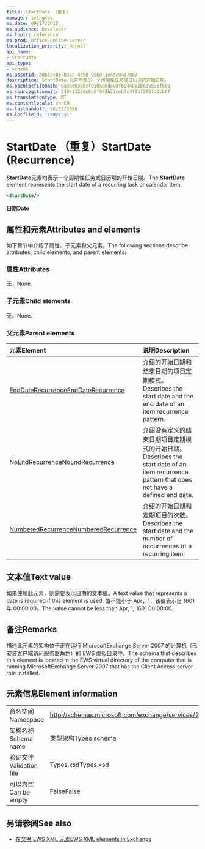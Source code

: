 ```yaml
---
title: StartDate （重复）
manager: sethgros
ms.date: 09/17/2015
ms.audience: Developer
ms.topic: reference
ms.prod: office-online-server
localization_priority: Normal
api_name:
- StartDate
api_type:
- schema
ms.assetid: bd65ac06-b3ac-4c9b-9568-3e4dc94378e7
description: StartDate 元素均表示一个周期性任务或日历项的开始日期。
ms.openlocfilehash: 6a38e63bbcf010ab6dca8f66440a2b0a559cf88d
ms.sourcegitcommit: 34041125dc8c5f993b21cebfc4f8b72f0fd2cb6f
ms.translationtype: MT
ms.contentlocale: zh-CN
ms.lasthandoff: 06/25/2018
ms.locfileid: "19827551"
---
```

# <a name="startdate-recurrence"></a><span data-ttu-id="a89a8-103">StartDate （重复）</span><span class="sxs-lookup"><span data-stu-id="a89a8-103">StartDate (Recurrence)</span></span>

<span data-ttu-id="a89a8-104">**StartDate**元素均表示一个周期性任务或日历项的开始日期。</span><span class="sxs-lookup"><span data-stu-id="a89a8-104">The **StartDate** element represents the start date of a recurring task or calendar item.</span></span> 
  
```xml
<StartDate/>
```

<span data-ttu-id="a89a8-105">**日期**</span><span class="sxs-lookup"><span data-stu-id="a89a8-105">**Date**</span></span>

## <a name="attributes-and-elements"></a><span data-ttu-id="a89a8-106">属性和元素</span><span class="sxs-lookup"><span data-stu-id="a89a8-106">Attributes and elements</span></span>

<span data-ttu-id="a89a8-107">如下章节中介绍了属性、子元素和父元素。</span><span class="sxs-lookup"><span data-stu-id="a89a8-107">The following sections describe attributes, child elements, and parent elements.</span></span>
  
### <a name="attributes"></a><span data-ttu-id="a89a8-108">属性</span><span class="sxs-lookup"><span data-stu-id="a89a8-108">Attributes</span></span>

<span data-ttu-id="a89a8-109">无。</span><span class="sxs-lookup"><span data-stu-id="a89a8-109">None.</span></span>
  
### <a name="child-elements"></a><span data-ttu-id="a89a8-110">子元素</span><span class="sxs-lookup"><span data-stu-id="a89a8-110">Child elements</span></span>

<span data-ttu-id="a89a8-111">无。</span><span class="sxs-lookup"><span data-stu-id="a89a8-111">None.</span></span>
  
### <a name="parent-elements"></a><span data-ttu-id="a89a8-112">父元素</span><span class="sxs-lookup"><span data-stu-id="a89a8-112">Parent elements</span></span>

|<span data-ttu-id="a89a8-113">**元素**</span><span class="sxs-lookup"><span data-stu-id="a89a8-113">**Element**</span></span>|<span data-ttu-id="a89a8-114">**说明**</span><span class="sxs-lookup"><span data-stu-id="a89a8-114">**Description**</span></span>|
|:-----|:-----|
|[<span data-ttu-id="a89a8-115">EndDateRecurrence</span><span class="sxs-lookup"><span data-stu-id="a89a8-115">EndDateRecurrence</span></span>](enddaterecurrence.md) <br/> |<span data-ttu-id="a89a8-116">介绍的开始日期和结束日期的项目定期模式。</span><span class="sxs-lookup"><span data-stu-id="a89a8-116">Describes the start date and the end date of an item recurrence pattern.</span></span>  <br/> |
|[<span data-ttu-id="a89a8-117">NoEndRecurrence</span><span class="sxs-lookup"><span data-stu-id="a89a8-117">NoEndRecurrence</span></span>](noendrecurrence.md) <br/> |<span data-ttu-id="a89a8-118">介绍没有定义的结束日期项目定期模式的开始日期。</span><span class="sxs-lookup"><span data-stu-id="a89a8-118">Describes the start date of an item recurrence pattern that does not have a defined end date.</span></span>  <br/> |
|[<span data-ttu-id="a89a8-119">NumberedRecurrence</span><span class="sxs-lookup"><span data-stu-id="a89a8-119">NumberedRecurrence</span></span>](numberedrecurrence.md) <br/> |<span data-ttu-id="a89a8-120">介绍的开始日期和定期项目的次数。</span><span class="sxs-lookup"><span data-stu-id="a89a8-120">Describes the start date and the number of occurrences of a recurring item.</span></span>  <br/> |
   
## <a name="text-value"></a><span data-ttu-id="a89a8-121">文本值</span><span class="sxs-lookup"><span data-stu-id="a89a8-121">Text value</span></span>

<span data-ttu-id="a89a8-122">如果使用此元素，则需要表示日期的文本值。</span><span class="sxs-lookup"><span data-stu-id="a89a8-122">A text value that represents a date is required if this element is used.</span></span> <span data-ttu-id="a89a8-123">值不能小于 Apr，1，该值表示自 1601年 00:00:00。</span><span class="sxs-lookup"><span data-stu-id="a89a8-123">The value cannot be less than Apr, 1, 1601 00:00:00.</span></span>
  
## <a name="remarks"></a><span data-ttu-id="a89a8-124">备注</span><span class="sxs-lookup"><span data-stu-id="a89a8-124">Remarks</span></span>

<span data-ttu-id="a89a8-125">描述此元素的架构位于正在运行 MicrosoftExchange Server 2007 的计算机（已安装客户端访问服务器角色）的 EWS 虚拟目录中。</span><span class="sxs-lookup"><span data-stu-id="a89a8-125">The schema that describes this element is located in the EWS virtual directory of the computer that is running MicrosoftExchange Server 2007 that has the Client Access server role installed.</span></span>
  
## <a name="element-information"></a><span data-ttu-id="a89a8-126">元素信息</span><span class="sxs-lookup"><span data-stu-id="a89a8-126">Element information</span></span>

|||
|:-----|:-----|
|<span data-ttu-id="a89a8-127">命名空间</span><span class="sxs-lookup"><span data-stu-id="a89a8-127">Namespace</span></span>  <br/> |http://schemas.microsoft.com/exchange/services/2006/types  <br/> |
|<span data-ttu-id="a89a8-128">架构名称</span><span class="sxs-lookup"><span data-stu-id="a89a8-128">Schema name</span></span>  <br/> |<span data-ttu-id="a89a8-129">类型架构</span><span class="sxs-lookup"><span data-stu-id="a89a8-129">Types schema</span></span>  <br/> |
|<span data-ttu-id="a89a8-130">验证文件</span><span class="sxs-lookup"><span data-stu-id="a89a8-130">Validation file</span></span>  <br/> |<span data-ttu-id="a89a8-131">Types.xsd</span><span class="sxs-lookup"><span data-stu-id="a89a8-131">Types.xsd</span></span>  <br/> |
|<span data-ttu-id="a89a8-132">可以为空</span><span class="sxs-lookup"><span data-stu-id="a89a8-132">Can be empty</span></span>  <br/> |<span data-ttu-id="a89a8-133">False</span><span class="sxs-lookup"><span data-stu-id="a89a8-133">False</span></span>  <br/> |
   
## <a name="see-also"></a><span data-ttu-id="a89a8-134">另请参阅</span><span class="sxs-lookup"><span data-stu-id="a89a8-134">See also</span></span>

- [<span data-ttu-id="a89a8-135">在交换 EWS XML 元素</span><span class="sxs-lookup"><span data-stu-id="a89a8-135">EWS XML elements in Exchange</span></span>](ews-xml-elements-in-exchange.md)

